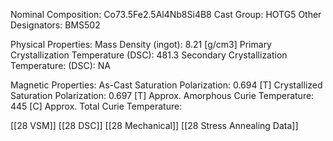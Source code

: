 Nominal Composition: Co73.5Fe­­­2.5Al4Nb8­Si4B8
Cast Group: HOTG5
Other Designators: BMS502
 
Physical Properties:
Mass Density (ingot): 8.21 [g/cm3]
Primary Crystallization Temperature (DSC): 481.3
Secondary Crystallization Temperature: (DSC): NA
 
Magnetic Properties:
As-Cast Saturation Polarization: 0.694 [T]
Crystallized Saturation Polarization: 0.697 [T]
Approx. Amorphous Curie Temperature: 445 [C]
Approx. Total Curie Temperature:
 
[[28 VSM]]
[[28 DSC]]
[[28 Mechanical]]
[[28 Stress Annealing Data]]
